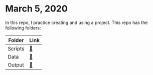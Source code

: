# March 5, 2020

In this repo, I practice creating and using a project. This repo has the following folders:

Folder | Link
----------------|-------------
Scripts| [:file_folder:](https://github.com/ansley9521/DataSci-participation/tree/master/Project%203-5-20/Scripts)
Data | [:file_folder:](https://github.com/ansley9521/DataSci-participation/tree/master/Project%203-5-20/data)
Output| [:file_folder:](https://github.com/ansley9521/DataSci-participation/tree/master/Project%203-5-20/output)